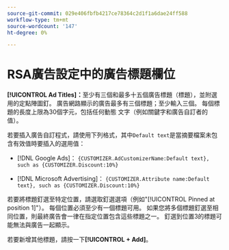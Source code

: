 ```yaml
---
source-git-commit: 029e406fbfb4217ce78364c2d1f1a6dae24ff588
workflow-type: tm+mt
source-wordcount: '147'
ht-degree: 0%

---
```

# RSA廣告設定中的廣告標題欄位

**[!UICONTROL Ad Titles]：**&#x200B;至少有三個和最多十五個廣告標題（標題），並附選用的定點陣圖釘。 廣告網路顯示的廣告最多有三個標題；至少輸入三個。 每個標題的長度上限為30個字元，包括任何動態
文字（例如關鍵字和廣告自訂者的值）。

若要插入廣告自訂程式，請使用下列格式，其中`Default text`是當摘要檔案未包含有效值時要插入的選用值：

* [!DNL Google Ads]： `{CUSTOMIZER.AdCustomizerName:Default text}, such as {CUSTOMIZER.Discount:10%}`

* [!DNL Microsoft Advertising]： `{CUSTOMIZER.Attribute name:Default text}, such as {CUSTOMIZER.Discount:10%}`

若要將標題釘選至特定位置，請選取釘選選項（例如&quot;[!UICONTROL Pinned at position 1]&quot;）。 每個位置必須至少有一個標題可用。 如果您將多個標題釘選至相同位置，則最終廣告會一律在指定位置包含這些標題之一。 釘選到位置3的標題可能無法與廣告一起顯示。

若要新增其他標題，請按一下&#x200B;**[!UICONTROL + Add]**。
